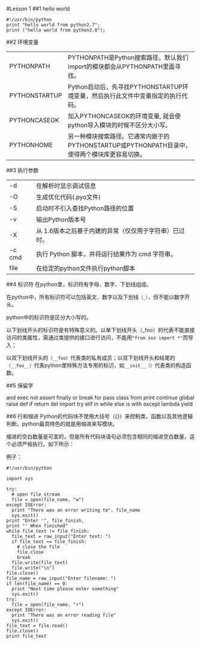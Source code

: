 #Lesson 1
##1 hello world

	#!/usr/bin/python
	print "hello world from python2.7";
	print ("hello world from python3.0");


##2 环境变量
<table>
<tr>
<td>PYTHONPATH
<td>PYTHONPATH是Python搜索路径，默认我们import的模块都会从PYTHONPATH里面寻找。
</tr>
<tr>
<td>PYTHONSTARTUP
<td>Python启动后，先寻找PYTHONSTARTUP环境变量，然后执行此文件中变量指定的执行代码。
</tr>
<tr>
<td>PYTHONCASEOK
<td>加入PYTHONCASEOK的环境变量, 就会使python导入模块的时候不区分大小写。
</tr>
<tr>
<td>PYTHONHOME
<td>另一种模块搜索路径。它通常内嵌于的PYTHONSTARTUP或PYTHONPATH目录中，使得两个模块库更容易切换。
</tr>
</table>
##3 执行参数
<table>
<tr>
<td>-d
<td>在解析时显示调试信息
</tr>
<tr>
<td>-O
<td>生成优化代码(.pyo文件)
</tr>
<tr>
<td>-S
<td>启动时不引入查找Python路径的位置
</tr>
<tr>
<td>-v
<td>输出Python版本号
</tr>
<tr>
<td>-X
<td>从 1.6版本之后基于内建的异常（仅仅用于字符串）已过时。
</tr>
<tr>
<td>-c cmd
<td>执行 Python 脚本，并将运行结果作为 cmd 字符串。
</tr>
<tr>
<td>file
<td>在给定的python文件执行python脚本
</tr>
</table>

##4 标识符
在python里，标识符有字母、数字、下划线组成。

在python中，所有标识符可以包括英文、数字以及下划线`（_）`，但不能以数字开头。

python中的标识符是区分大小写的。

以下划线开头的标识符是有特殊意义的。以单下划线开头（_foo）的代表不能直接访问的类属性，需通过类提供的接口进行访问，不能用`"from xxx import *"`而导入；

以双下划线开头的`（__foo）`代表类的私有成员；以双下划线开头和结尾的`（__foo__）`代表python里特殊方法专用的标识，如`__init__（）`代表类的构造函数。

##5 保留字
<talbe>
<tr><td>and <td>exec <td>not
<tr><td>assert <td>finally <td>or
<tr><td>break <td>for <td>pass
<tr><td>class <td>from <td>print
<tr><td>continue <td>global <td>raise
<tr><td>def <td>if <td>return
<tr><td>del <td>import <td>try
<tr><td>elif <td>in <td>while
<tr><td>else <td>is <td>with
<tr><td>except <td>lambda <td>yield

##6 行和缩进
Python的代码块不使用大括号（{}）来控制类，函数以及其他逻辑判断。python最具特色的就是用缩进来写模块。

缩进的空白数量是可变的，但是所有代码块语句必须包含相同的缩进空白数量，这个必须严格执行。如下所示：

例子：
	
	#!/usr/bin/python

	import sys
	
	try:
	  # open file stream
	  file = open(file_name, "w")
	except IOError:
	  print "There was an error writing to", file_name
	  sys.exit()
	print "Enter '", file_finish,
	print "' When finished"
	while file_text != file_finish:
	  file_text = raw_input("Enter text: ")
	  if file_text == file_finish:
	    # close the file
	    file.close
	    break
	  file.write(file_text)
	  file.write("\n")
	file.close()
	file_name = raw_input("Enter filename: ")
	if len(file_name) == 0:
	  print "Next time please enter something"
	  sys.exit()
	try:
	  file = open(file_name, "r")
	except IOError:
	  print "There was an error reading file"
	  sys.exit()
	file_text = file.read()
	file.close()
	print file_text